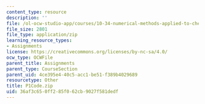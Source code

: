```yaml
---
content_type: resource
description: ''
file: /ol-ocw-studio-app/courses/10-34-numerical-methods-applied-to-chemical-engineering-fall-2015/36af3c650ff285f062cb9027f581dedf_P1Code.zip
file_size: 2801
file_type: application/zip
learning_resource_types:
- Assignments
license: https://creativecommons.org/licenses/by-nc-sa/4.0/
ocw_type: OCWFile
parent_title: Assignments
parent_type: CourseSection
parent_uid: 4ce395e4-40c5-acc1-be51-f389b4029689
resourcetype: Other
title: P1Code.zip
uid: 36af3c65-0ff2-85f0-62cb-9027f581dedf
---
```


